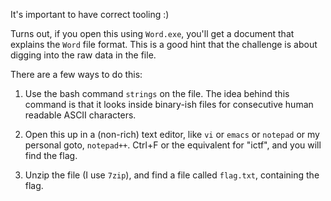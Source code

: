
It's important to have correct tooling :) 

Turns out, if you open this using `Word.exe`, you'll get a document that explains the `Word` file format.
This is a good hint that the challenge is about digging into the raw data in the file.

There are a few ways to do this: 

1. Use the bash command `strings` on the file. The idea behind this command is that it looks inside
binary-ish files for consecutive human readable ASCII characters. 

   
2. Open this up in a (non-rich) text editor, like `vi` or `emacs` or `notepad` or my personal goto,
`notepad++`. Ctrl+F or the equivalent for "ictf", and you will find the flag.
   

3. Unzip the file (I use `7zip`), and find a file called `flag.txt`, containing the flag.